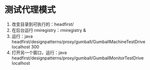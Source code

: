 # 测试代理模式
1. 改变目录到可执行的：headfirst/
2. 在后台运行 rmiregistry：rmiregistry &
3. 运行：java headfirst/designpatterns/proxy/gumball/GumballMachineTestDrive localhost 300
4. 打开另一个窗口，运行：java headfirst/designpatterns/proxy/gumball/GumballMonitorTestDrive localhost


